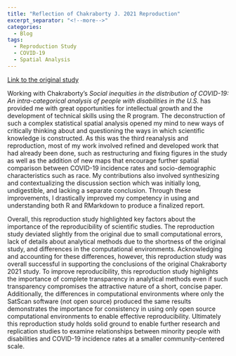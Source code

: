 ```yaml
---
title: "Reflection of Chakraborty J. 2021 Reproduction"
excerpt_separator: "<!--more-->"
categories:
  - Blog
tags: 
  - Reproduction Study
  - COVID-19
  - Spatial Analysis
---
```


[Link to the original study](https://isaiahbennett2.github.io/RPr-Chakraborty-2021/)

Working with Chakraborty’s *Social inequities in the distribution of COVID-19: An intra-categorical analysis of people with disabilities in the U.S.* has provided me with great opportunities for intellectual growth and the development of technical skills using the R program. The deconstruction of such a complex statistical spatial analysis opened my mind to new ways of critically thinking about and questioning the ways in which scientific knowledge is constructed. As this was the third reanalysis and reproduction, most of my work involved refined and developed work that had already been done, such as restructuring and fixing figures in the study as well as the addition of new maps that encourage further spatial comparison between COVID-19 incidence rates and socio-demographic characteristics such as race. My contributions also involved synthesizing and contextualizing the discussion section which was initially long, undigestible, and lacking a separate conclusion. Through these improvements, I drastically improved my competency in using and understanding both R and RMarkdown to produce a finalized report. 

Overall, this reproduction study highlighted key factors about the importance of the reproducibility of scientific studies. The reproduction study deviated slightly from the original due to small computational errors, lack of details about analytical methods due to the shortness of the original study, and differences in the computational environments. Acknowledging and accounting for these differences, however, this reproduction study was overall successful in supporting the conclusions of the original Chakraborty 2021 study. To improve reproducibility, this reproduction study highlights the importance of complete transparency in analytical methods even if such transparency compromises the attractive nature of a short, concise paper. Additionally, the differences in computational environments where only the SatScan software (not open source) produced the same results demonstrates the importance for consistency in using only open source computational environments to enable effective reproducibility. Ultimately this reproduction study holds solid ground to enable further research and replication studies to examine relationships between minority people with disabilities and COVID-19 incidence rates at a smaller community-centered scale.
